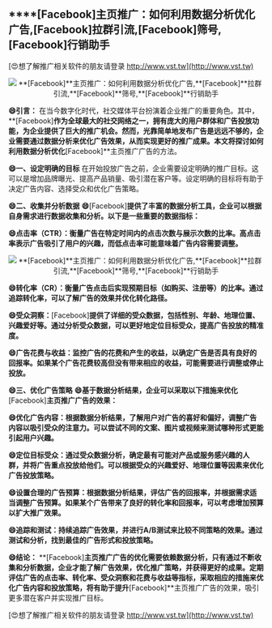 ## ****[Facebook]**主页推广：如何利用数据分析优化广告,**[Facebook]**拉群引流,**[Facebook]**筛号,**[Facebook]**行销助手**

[😍想了解推广相关软件的朋友请登录 http://www.vst.tw](http://www.vst.tw)

 <center><img src="https://vst.tw/MP4/tuiguang/png/8.png" alt="**[Facebook]**主页推广：如何利用数据分析优化广告,**[Facebook]**拉群引流,**[Facebook]**筛号,**[Facebook]**行销助手"></center>

**😄引言：**
在当今数字化时代，社交媒体平台扮演着企业推广的重要角色。其中，**[Facebook]**作为全球最大的社交网络之一，拥有庞大的用户群体和广告投放功能，为企业提供了巨大的推广机会。然而，光靠简单地发布广告是远远不够的，企业需要通过数据分析来优化广告效果，从而实现更好的推广成果。本文将探讨如何利用数据分析优化**[Facebook]**主页推广广告的方法。

**😄一、设定明确的目标**
在开始投放广告之前，企业需要设定明确的推广目标。这可以是增加品牌曝光、提高产品销量、吸引潜在客户等。设定明确的目标将有助于决定广告内容、选择受众和优化广告策略。

**😄二、收集并分析数据**
**😄**[Facebook]**提供了丰富的数据分析工具，企业可以根据自身需求进行数据收集和分析。以下是一些重要的数据指标：**

**😄点击率（CTR）：衡量广告在特定时间内的点击次数与展示次数的比率。高点击率表示广告吸引了用户的兴趣，而低点击率可能意味着广告内容需要调整。**

 <center><img src="https://vst.tw/MP4/tuiguang/png/4.png" alt="**[Facebook]**主页推广：如何利用数据分析优化广告,**[Facebook]**拉群引流,**[Facebook]**筛号,**[Facebook]**行销助手"></center>

**😄转化率（CR）：衡量广告点击后实现预期目标（如购买、注册等）的比率。通过追踪转化率，可以了解广告的效果并优化转化路径。**

**😄受众洞察：**[Facebook]**提供了详细的受众数据，包括性别、年龄、地理位置、兴趣爱好等。通过分析受众数据，可以更好地定位目标受众，提高广告投放的精准度。**

**😄广告花费与收益：监控广告的花费和产生的收益，以确定广告是否具有良好的回报率。如果某个广告花费较高但没有带来相应的收益，可能需要进行调整或停止投放。**

**😄三、优化广告策略**
**😄基于数据分析结果，企业可以采取以下措施来优化**[Facebook]**主页推广广告的效果：**

**😄优化广告内容：根据数据分析结果，了解用户对广告的喜好和偏好，调整广告内容以吸引受众的注意力。可以尝试不同的文案、图片或视频来测试哪种形式更能引起用户兴趣。**

**😄定位目标受众：通过受众数据分析，确定最有可能对产品或服务感兴趣的人群，并将广告重点投放给他们。可以根据受众的兴趣爱好、地理位置等因素来优化广告投放策略。**

**😄设置合理的广告预算：根据数据分析结果，评估广告的回报率，并根据需求适当调整广告预算。如果某个广告带来了良好的转化率和回报率，可以考虑增加预算以扩大推广效果。**

**😄追踪和测试：持续追踪广告效果，并进行A/B测试来比较不同策略的效果。通过测试和分析，找到最佳的广告形式和投放策略。**

**😄结论：**
**[Facebook]**主页推广广告的优化需要依赖数据分析，只有通过不断收集和分析数据，企业才能了解广告效果，优化推广策略，并获得更好的成果。定期评估广告的点击率、转化率、受众洞察和花费与收益等指标，采取相应的措施来优化广告内容和投放策略，将有助于提升**[Facebook]**主页推广广告的效果，吸引更多潜在客户并实现推广目标。

[😍想了解推广相关软件的朋友请登录 http://www.vst.tw](http://www.vst.tw)



